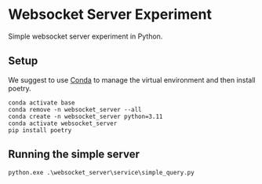 # Websocket Server Experiment
Simple websocket server experiment in Python.

## Setup

We suggest to use [Conda](https://docs.conda.io/en/latest/) to manage the virtual environment and then install poetry.

```
conda activate base
conda remove -n websocket_server --all
conda create -n websocket_server python=3.11
conda activate websocket_server
pip install poetry
```

## Running the simple server

```
python.exe .\websocket_server\service\simple_query.py
```